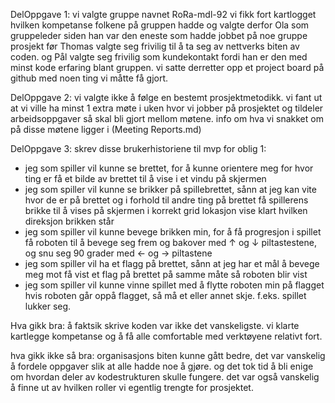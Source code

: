 DelOppgave 1:
  vi valgte gruppe navnet RoRa-mdl-92
  vi fikk fort kartlogget hvilken kompetanse folkene på gruppen hadde og valgte derfor Ola som gruppeleder siden han var den eneste som hadde jobbet på
  noe gruppe prosjekt før
  Thomas valgte seg frivilig til å ta seg av nettverks biten av coden.
  og Pål valgte seg frivilig som kundekontakt fordi han er den med minst kode erfaring blant gruppen.
  vi satte derretter opp et project board på github med noen ting vi måtte få gjort.
  

DelOppgave 2:
  vi valgte ikke å følge en bestemt prosjektmetodikk.
  vi fant ut at vi ville ha minst 1 extra møte i uken hvor vi jobber på prosjektet og tildeler arbeidsoppgaver så skal bli gjort mellom møtene.
  info om hva vi snakket om på disse møtene ligger i (Meeting Reports.md)
  

DelOppgave 3:
  skrev disse brukerhistoriene til mvp for oblig 1:
   - jeg som spiller vil kunne se brettet, for å kunne orientere meg for hvor ting er
        få et bilde av brettet til å vise i et vindu på skjermen
   - jeg som spiller vil kunne se brikker på spillebrettet, sånn at jeg kan vite hvor de er på brettet og i forhold til andre ting på brettet
        få spillerens brikke til å vises på skjermen i korrekt grid lokasjon
        vise klart hvilken direksjon brikken står
   - jeg som spiller vil kunne bevege brikken min, for å få progresjon i spillet
        få roboten til å bevege seg frem og bakover med ↑ og ↓ piltastestene, og snu seg 90 grader med  ← og  → piltastene
   - jeg som spiller vil ha et flagg på brettet, sånn at jeg har et mål å bevege meg mot
        få vist et flag på brettet på samme måte så roboten blir vist
   - jeg som spiller vil kunne vinne spillet med å flytte roboten min på flagget
        hvis roboten går oppå flagget, så må et eller annet skje. f.eks. spillet lukker seg.




Hva gikk bra:
  å faktsik skrive koden var ikke det vanskeligste. 
  vi klarte kartlegge kompetanse og å få alle comfortable med verktøyene relativt fort.


hva gikk ikke så bra:
  organisasjons biten kunne gått bedre, det var vanskelig å fordele oppgaver slik at alle hadde noe å gjøre. og det tok tid å bli enige om 
  hvordan deler av kodestrukturen skulle fungere.
  det var også vanskelig å finne ut av hvilken roller vi egentlig trengte for prosjektet.










